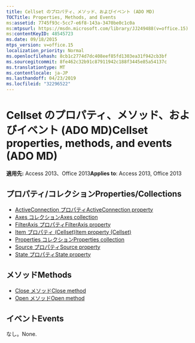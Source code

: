 ```yaml
---
title: Cellset のプロパティ、メソッド、およびイベント (ADO MD)
TOCTitle: Properties, Methods, and Events
ms:assetid: 7745f93c-5cc7-e6f8-143a-3470be0c1c0a
ms:mtpsurl: https://msdn.microsoft.com/library/JJ249488(v=office.15)
ms:contentKeyID: 48545723
ms.date: 09/18/2015
mtps_version: v=office.15
localization_priority: Normal
ms.openlocfilehash: 8cb1c2774d7dc408eef85fd1303ea31f942cb3bf
ms.sourcegitcommit: 8fe462c32b91c87911942c188f3445e85a54137c
ms.translationtype: MT
ms.contentlocale: ja-JP
ms.lasthandoff: 04/23/2019
ms.locfileid: "32296522"
---
```

# <a name="cellset-properties-methods-and-events-ado-md"></a><span data-ttu-id="23ad1-102">Cellset のプロパティ、メソッド、およびイベント (ADO MD)</span><span class="sxs-lookup"><span data-stu-id="23ad1-102">Cellset properties, methods, and events (ADO MD)</span></span>

<span data-ttu-id="23ad1-103">**適用先:** Access 2013、Office 2013</span><span class="sxs-lookup"><span data-stu-id="23ad1-103">**Applies to**: Access 2013, Office 2013</span></span>

## <a name="propertiescollections"></a><span data-ttu-id="23ad1-104">プロパティ/コレクション</span><span class="sxs-lookup"><span data-stu-id="23ad1-104">Properties/Collections</span></span>

- [<span data-ttu-id="23ad1-105">ActiveConnection プロパティ</span><span class="sxs-lookup"><span data-stu-id="23ad1-105">ActiveConnection property</span></span>](activeconnection-property-ado-md.md)
- [<span data-ttu-id="23ad1-106">Axes コレクション</span><span class="sxs-lookup"><span data-stu-id="23ad1-106">Axes collection</span></span>](axes-collection-ado-md.md)
- [<span data-ttu-id="23ad1-107">FilterAxis プロパティ</span><span class="sxs-lookup"><span data-stu-id="23ad1-107">FilterAxis property</span></span>](filteraxis-property-ado-md.md)
- [<span data-ttu-id="23ad1-108">Item プロパティ (Cellset)</span><span class="sxs-lookup"><span data-stu-id="23ad1-108">Item property (Cellset)</span></span>](item-property-ado-md-cellset.md)
- [<span data-ttu-id="23ad1-109">Properties コレクション</span><span class="sxs-lookup"><span data-stu-id="23ad1-109">Properties collection</span></span>](properties-collection-ado.md)
- [<span data-ttu-id="23ad1-110">Source プロパティ</span><span class="sxs-lookup"><span data-stu-id="23ad1-110">Source property</span></span>](source-property-ado-md.md)
- [<span data-ttu-id="23ad1-111">State プロパティ</span><span class="sxs-lookup"><span data-stu-id="23ad1-111">State property</span></span>](state-property-ado-md.md)

## <a name="methods"></a><span data-ttu-id="23ad1-112">メソッド</span><span class="sxs-lookup"><span data-stu-id="23ad1-112">Methods</span></span>

- [<span data-ttu-id="23ad1-113">Close メソッド</span><span class="sxs-lookup"><span data-stu-id="23ad1-113">Close method</span></span>](close-method-ado-md.md)
- [<span data-ttu-id="23ad1-114">Open メソッド</span><span class="sxs-lookup"><span data-stu-id="23ad1-114">Open method</span></span>](open-method-ado-md.md)

## <a name="events"></a><span data-ttu-id="23ad1-115">イベント</span><span class="sxs-lookup"><span data-stu-id="23ad1-115">Events</span></span>

<span data-ttu-id="23ad1-116">なし。</span><span class="sxs-lookup"><span data-stu-id="23ad1-116">None.</span></span>

